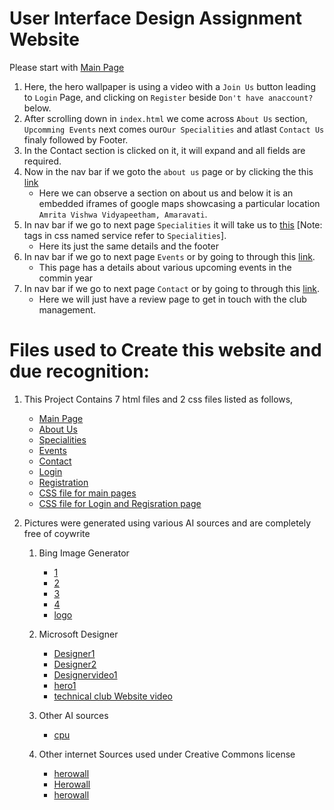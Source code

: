 # User Interface Design Assignment Website

Please start with [Main Page](index.html)

1. Here, the hero wallpaper is using a video with a `Join Us` button leading to `Login` Page, and clicking on `Register` beside `Don't have anaccount?` below.
2. After scrolling down in `index.html` we come across `About Us` section, `Upcomming Events` next comes our`Our Specialities` and atlast `Contact Us` finaly followed by Footer.
3. In the Contact section is clicked on it, it will expand and all fields are required.
4. Now in the nav bar if we goto the `about us` page or by clicking the this [link](about.html)
    - Here we can observe a section on about us and below it is an embedded iframes of google maps showcasing a particular location `Amrita Vishwa Vidyapeetham, Amaravati`.
5. In nav bar if we go to next page `Specialities` it will take us to [this](services.html) [Note: tags in css named service refer to `Specialities`]. 
    - Here its just the same details and the footer
6. In nav bar if we go to next page `Events` or by going to through this [link](events.html).
    - This page has a details about various upcoming events in the commin year
7. In nav bar if we go to next page `Contact` or by going to through this [link](contact.html).
    - Here we will just have a review page to get in touch with the club management.

# Files used to Create this website and due recognition:
1. This Project Contains 7 html files and 2 css files listed as follows,  
    - [Main Page](index.html)  
    - [About Us](about.html)
    - [Specialities](services.html)
    - [Events](events.html)
    - [Contact](contact.html)
    - [Login](login.html)
    - [Registration](register.html)
    - [CSS file for main pages](styles.css)
    - [CSS file for Login and Regisration page](loginstyles.css)

2. Pictures were generated using various AI sources and are completely free of coywrite
    1. Bing Image Generator
        - [1](1.jpeg)
        - [2](2.jpeg)
        - [3](3.jpeg)
        - [4](4.jpeg)
        - [logo](logo.jpeg)
    
    2. Microsoft Designer
        - [Designer1](Designer1.png)
        - [Designer2](Designer2.png)
        - [Designervideo1](Designervideo1.mp4)
        - [hero1](hero1.png)
        - [technical club Website video](technical%20club%20website%20hero%20background.mp4)
    
    3. Other AI sources
        - [cpu](cpu.jpg)

    4. Other internet Sources used under Creative Commons license
        - [herowall](herowall.png)
        - [Herowall](Herowall.jpeg)
        - [herowall](1herowall.png)